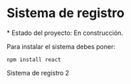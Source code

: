 <h1>Sistema de registro</h1>
* Estado del proyecto: En construcción.

Para instalar el sistema debes poner:

```npm install react```

Sistema de registro 2
